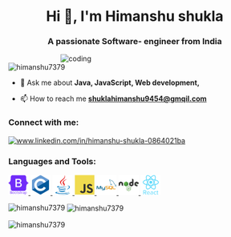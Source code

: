 <h1 align="center">Hi 👋, I'm Himanshu shukla</h1>
<h3 align="center">A passionate Software- engineer from India</h3>

<img align="right" alt="coding" width="400" src="![image](https://github.com/himanshu7379/himanshu7379/assets/143103539/8c8d5322-8bbf-40d8-8234-190588c7c8d5)
">

<p align="left"> <img src="https://komarev.com/ghpvc/?username=himanshu7379&label=Profile%20views&color=0e75b6&style=flat" alt="himanshu7379" /> </p>

- 💬 Ask me about **Java, JavaScript, Web development,**

- 📫 How to reach me **shuklahimanshu9454@gmqil.com**

<h3 align="left">Connect with me:</h3>
<p align="left">
<a href="https://linkedin.com/in/www.linkedin.com/in/himanshu-shukla-0864021ba" target="blank"><img align="center" src="https://raw.githubusercontent.com/rahuldkjain/github-profile-readme-generator/master/src/images/icons/Social/linked-in-alt.svg" alt="www.linkedin.com/in/himanshu-shukla-0864021ba" height="30" width="40" /></a>
</p>

<h3 align="left">Languages and Tools:</h3>
<p align="left"> <a href="https://getbootstrap.com" target="_blank" rel="noreferrer"> <img src="https://raw.githubusercontent.com/devicons/devicon/master/icons/bootstrap/bootstrap-plain-wordmark.svg" alt="bootstrap" width="40" height="40"/> </a> <a href="https://www.cprogramming.com/" target="_blank" rel="noreferrer"> <img src="https://raw.githubusercontent.com/devicons/devicon/master/icons/c/c-original.svg" alt="c" width="40" height="40"/> </a> <a href="https://www.java.com" target="_blank" rel="noreferrer"> <img src="https://raw.githubusercontent.com/devicons/devicon/master/icons/java/java-original.svg" alt="java" width="40" height="40"/> </a> <a href="https://developer.mozilla.org/en-US/docs/Web/JavaScript" target="_blank" rel="noreferrer"> <img src="https://raw.githubusercontent.com/devicons/devicon/master/icons/javascript/javascript-original.svg" alt="javascript" width="40" height="40"/> </a> <a href="https://www.mysql.com/" target="_blank" rel="noreferrer"> <img src="https://raw.githubusercontent.com/devicons/devicon/master/icons/mysql/mysql-original-wordmark.svg" alt="mysql" width="40" height="40"/> </a> <a href="https://nodejs.org" target="_blank" rel="noreferrer"> <img src="https://raw.githubusercontent.com/devicons/devicon/master/icons/nodejs/nodejs-original-wordmark.svg" alt="nodejs" width="40" height="40"/> </a> <a href="https://reactjs.org/" target="_blank" rel="noreferrer"> <img src="https://raw.githubusercontent.com/devicons/devicon/master/icons/react/react-original-wordmark.svg" alt="react" width="40" height="40"/> </a> </p>

<p><img align="left" src="https://github-readme-stats.vercel.app/api/top-langs?username=himanshu7379&show_icons=true&locale=en&layout=compact" alt="himanshu7379" /></p>

<p>&nbsp;<img align="center" src="https://github-readme-stats.vercel.app/api?username=himanshu7379&show_icons=true&locale=en" alt="himanshu7379" /></p>

<p><img align="center" src="https://github-readme-streak-stats.herokuapp.com/?user=himanshu7379&" alt="himanshu7379" /></p>
